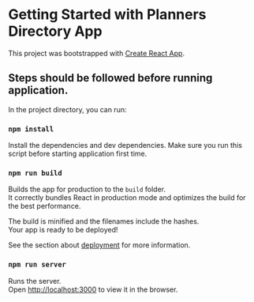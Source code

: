 # Getting Started with Planners Directory App

This project was bootstrapped with [Create React App](https://github.com/facebook/create-react-app).

## Steps should be followed before running application.

In the project directory, you can run:

### `npm install`

Install the dependencies and dev dependencies. Make sure you run this script before starting application first time.

### `npm run build`

Builds the app for production to the `build` folder.\
It correctly bundles React in production mode and optimizes the build for the best performance.

The build is minified and the filenames include the hashes.\
Your app is ready to be deployed!

See the section about [deployment](https://facebook.github.io/create-react-app/docs/deployment) for more information.

### `npm run server`

Runs the server.\
Open [http://localhost:3000](http://localhost:3000) to view it in the browser.
